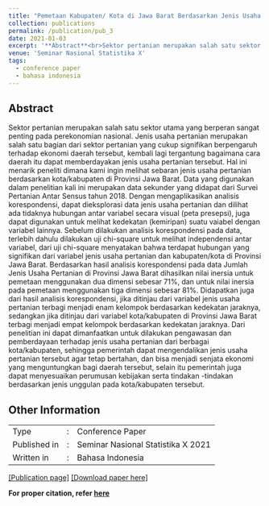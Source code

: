 ```yaml
---
title: "Pemetaan Kabupaten/ Kota di Jawa Barat Berdasarkan Jenis Usaha Pertanian Menggunakan Analisis Korespondensi"
collection: publications
permalink: /publication/pub_3
date: 2021-01-03
excerpt: '**Abstract**<br>Sektor pertanian merupakan salah satu sektor utama yang berperan sangat penting pada perekonomian nasional. Jenis usaha pertanian merupakan salah satu bagian dari sektor pertanian yang cukup signifikan berpengaruh terhadap ekonomi daerah tersebut, kembali lagi tergantung bagaimana cara daerah itu dapat memberdayakan jenis usaha pertanian tersebut. Hal ini menarik peneliti dimana kami ingin melihat sebaran jenis usaha pertanian berdasarkan kota/kabupaten di Provinsi Jawa Barat. Data yang digunakan dalam penelitian kali ini merupakan data sekunder yang didapat dari Survei Pertanian Antar Sensus tahun 2018. Dengan mengaplikasikan analisis korespondensi, dapat dieksplorasi data jenis usaha pertanian dan dilihat ada tidaknya hubungan antar variabel secara visual (peta presepsi), juga dapat digunakan untuk melihat kedekatan (kemiripan) suatu vaiabel dengan variabel lainnya. Sebelum dilakukan analisis korespondensi pada data, terlebih dahulu dilakukan uji chi-square untuk melihat independensi antar variabel, dari uji chi-square menyatakan bahwa terdapat hubungan yang signifikan dari variabel jenis usaha pertanian dan kabupaten/kota di Provinsi Jawa Barat. Berdasarkan hasil analisis korespondensi pada data Jumlah Jenis Usaha Pertanian di Provinsi Jawa Barat dihasilkan nilai inersia untuk pemetaan menggunakan dua dimensi sebesar 71%, dan untuk nilai inersia pada pemetaan menggunakan tiga dimensi sebesar 81%. Didapatkan juga dari hasil analisis korespondensi, jika ditinjau dari variabel jenis usaha pertanian terbagi menjadi enam kelompok berdasarkan kedekatan jaraknya, sedangkan jika ditinjau dari variabel kota/kabupaten di Provinsi Jawa Barat terbagi menjadi empat kelompok berdasarkan kedekatan jaraknya. Dari penelitian ini dapat dimanfaatkan untuk dilakukan pengawasan dan pemberdayaan terhadap jenis usaha pertanian dari berbagai kota/kabupaten, sehingga pemerintah dapat mengendalikan jenis usaha pertanian tersebut agar tetap bertahan, dan bisa menjadi senjata ekonomi yang menguntungkan bagi daerah tersebut, selain itu pemerintah juga dapat menyesuaikan perumusan kebijakan serta tindakan -tindakan berdasarkan jenis unggulan pada kota/kabupaten tersebut.'
venue: 'Seminar Nasional Statistika X'
tags:
  - conference paper
  - bahasa indonesia
---
```

## Abstract
Sektor pertanian merupakan salah satu sektor utama yang berperan sangat penting pada perekonomian nasional. Jenis usaha pertanian merupakan salah satu bagian dari sektor pertanian yang cukup signifikan berpengaruh terhadap ekonomi daerah tersebut, kembali lagi tergantung bagaimana cara daerah itu dapat memberdayakan jenis usaha pertanian tersebut. Hal ini menarik peneliti dimana kami ingin melihat sebaran jenis usaha pertanian berdasarkan kota/kabupaten di Provinsi Jawa Barat. Data yang digunakan dalam penelitian kali ini merupakan data sekunder yang didapat dari Survei Pertanian Antar Sensus tahun 2018. Dengan mengaplikasikan analisis korespondensi, dapat dieksplorasi data jenis usaha pertanian dan dilihat ada tidaknya hubungan antar variabel secara visual (peta presepsi), juga dapat digunakan untuk melihat kedekatan (kemiripan) suatu vaiabel dengan variabel lainnya. Sebelum dilakukan analisis korespondensi pada data, terlebih dahulu dilakukan uji chi-square untuk melihat independensi antar variabel, dari uji chi-square menyatakan bahwa terdapat hubungan yang signifikan dari variabel jenis usaha pertanian dan kabupaten/kota di Provinsi Jawa Barat. Berdasarkan hasil analisis korespondensi pada data Jumlah Jenis Usaha Pertanian di Provinsi Jawa Barat dihasilkan nilai inersia untuk pemetaan menggunakan dua dimensi sebesar 71%, dan untuk nilai inersia pada pemetaan menggunakan tiga dimensi sebesar 81%. Didapatkan juga dari hasil analisis korespondensi, jika ditinjau dari variabel jenis usaha pertanian terbagi menjadi enam kelompok berdasarkan kedekatan jaraknya, sedangkan jika ditinjau dari variabel kota/kabupaten di Provinsi Jawa Barat terbagi menjadi empat kelompok berdasarkan kedekatan jaraknya. Dari penelitian ini dapat dimanfaatkan untuk dilakukan pengawasan dan pemberdayaan terhadap jenis usaha pertanian dari berbagai kota/kabupaten, sehingga pemerintah dapat mengendalikan jenis usaha pertanian tersebut agar tetap bertahan, dan bisa menjadi senjata ekonomi yang menguntungkan bagi daerah tersebut, selain itu pemerintah juga dapat menyesuaikan perumusan kebijakan serta tindakan -tindakan berdasarkan jenis unggulan pada kota/kabupaten tersebut.
<br>

## Other Information
<table>
  <tr>
    <td>Type</td>
    <td>:</td>
    <td>Conference Paper</td>
  </tr>
  <tr>
    <td>Published in</td>
    <td>:</td>
    <td>Seminar Nasional Statistika X 2021</td>
  </tr>
  <tr>
    <td>Written in</td>
    <td>:</td>
    <td>Bahasa Indonesia</td>
  </tr>
</table>

[[Publication page]](https://prosiding.statistics.unpad.ac.id/?journal=prosidingsns&page=article&op=view&path%5B%5D=73)
[[Download paper here]](https://www.researchgate.net/profile/Mohammad-Asnawi/publication/371369156_Pemetaan_KabupatenKota_di_Jawa_Barat_Berdasarkan_Jenis_Usaha_Pertanian_Menggunakan_Analisis_Korespondensi/links/6480b26679a722376516f6a8/Pemetaan-Kabupaten-Kota-di-Jawa-Barat-Berdasarkan-Jenis-Usaha-Pertanian-Menggunakan-Analisis-Korespondensi.pdf)



**For proper citation, refer [here](https://scholar.google.com/scholar?hl=en&as_sdt=0%2C5&q=Pemetaan+Kabupaten%2F+Kota+di+Jawa+Barat+Berdasarkan+Jenis+Usaha+Pertanian+Menggunakan+Analisis+Korespondensi&btnG=#d=gs_cit&t=1692525276082&u=%2Fscholar%3Fq%3Dinfo%3AzgVjkd-XshUJ%3Ascholar.google.com%2F%26output%3Dcite%26scirp%3D0%26hl%3Den)**